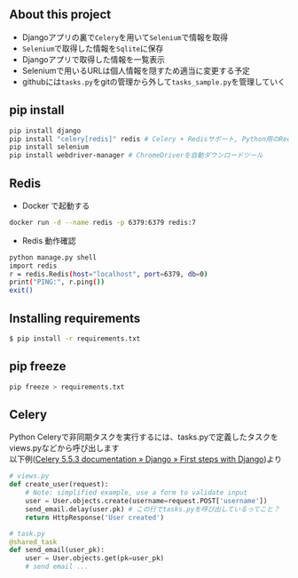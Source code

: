 ## About this project
- Djangoアプリの裏で`Celery`を用いて`Selenium`で情報を取得
- `Selenium`で取得した情報を`Sqlite`に保存
- Djangoアプリで取得した情報を一覧表示
- Seleniumで用いるURLは個人情報を隠すため適当に変更する予定
- githubには`tasks.py`をgitの管理から外して`tasks_sample.py`を管理していく

## pip install
```bash
pip install django
pip install "celery[redis]" redis # Celery + Redisサポート, Python用のRedisクライアント
pip install selenium 
pip install webdriver-manager # ChromeDriverを自動ダウンロードツール
```

## Redis
- Docker で起動する
```bash
docker run -d --name redis -p 6379:6379 redis:7
```
- Redis 動作確認
```bash
python manage.py shell
import redis
r = redis.Redis(host="localhost", port=6379, db=0)
print("PING:", r.ping())
exit()
```

## Installing requirements
```bash
$ pip install -r requirements.txt
```
## pip freeze
```bash
pip freeze > requirements.txt
```

## Celery
Python Celeryで非同期タスクを実行するには、tasks.pyで定義したタスクをviews.pyなどから呼び出します<br>
以下例([Celery 5.5.3 documentation » Django » First steps with Django](https://docs.celeryq.dev/en/v5.5.3/django/first-steps-with-django.html))より
```python
# views.py
def create_user(request):
    # Note: simplified example, use a form to validate input
    user = User.objects.create(username=request.POST['username'])
    send_email.delay(user.pk) # この行でtasks.pyを呼び出しているってこと？
    return HttpResponse('User created')

# task.py
@shared_task
def send_email(user_pk):
    user = User.objects.get(pk=user_pk)
    # send email ...
```


